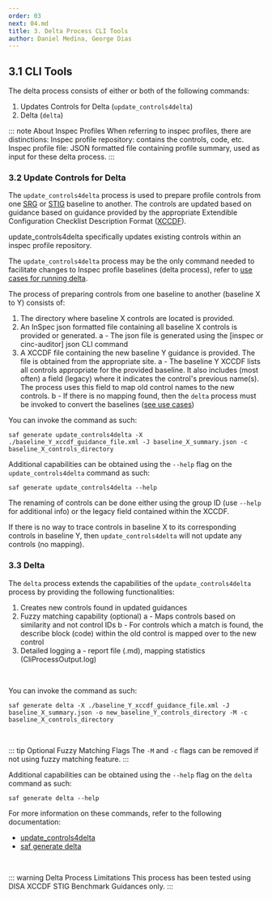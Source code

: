 ```yaml
---
order: 03
next: 04.md
title: 3. Delta Process CLI Tools
author: Daniel Medina, George Dias
---
```


## 3.1 CLI Tools

The delta process consists of either or both of the following commands:
1. Updates Controls for Delta (`update_controls4delta`)
2. Delta (`delta`)

::: note About Inspec Profiles
When referring to inspec profiles, there are distinctions:
Inspec profile repository: contains the controls, code, etc.
Inspec profile file: JSON formatted file containing profile summary, used as input for these delta process.
:::

### 3.2 Update Controls for Delta

The `update_controls4delta` process is used to prepare profile controls from one [SRG](#glossary-of-terms) or [STIG](#glossary-of-terms) baseline to another. The controls are updated based on guidance based on guidance provided by the appropriate Extendible Configuration Checklist Description Format ([XCCDF](#glossary-of-terms)).

update_controls4delta specifically updates existing controls within an inspec profile repository.

The `update_controls4delta` process may be the only command needed to facilitate changes to Inspec profile baselines (delta process), refer to [use cases for running delta](./03.html#use-cases-for-running-delta).

The process of preparing controls from one baseline to another (baseline X to Y) consists of:

1. The directory where baseline X controls are located is provided.
3. An InSpec json formatted file containing all baseline X controls is provided or generated.
    a - The json file is generated using the [inspec or cinc-auditor] json CLI command
3. A XCCDF file containing the new baseline Y guidance is provided. The file is obtained from the appropriate site.
    a - The baseline Y XCCDF lists all controls appropriate for the provided baseline. It also includes (most often) a field (legacy) where it indicates the control's previous name(s). The process uses this field to map old control names to the new controls.
    b - If there is no mapping found, then the `delta` process must be invoked to convert the baselines ([see use cases](./03.html#use-cases-for-running-delta))

You can invoke the command as such:
```
saf generate update_controls4delta -X ./baseline_Y_xccdf_guidance_file.xml -J baseline_X_summary.json -c baseline_X_controls_directory
```

Additional capabilities can be obtained using the `--help` flag on the `update_controls4delta` command as such:
```
saf generate update_controls4delta --help
```

The renaming of controls can be done either using the group ID (use `--help` for additional info) or the legacy field contained within the XCCDF. 

If there is no way to trace controls in baseline X to its corresponding controls in baseline Y, then `update_controls4delta` will not update any controls (no mapping).

### 3.3 Delta

The `delta` process extends the capabilities of the `update_controls4delta` process by providing the following functionalities:

1. Creates new controls found in updated guidances
2. Fuzzy matching capability (optional)
    a - Maps controls based on similarity and not control IDs
    b - For controls which a match is found, the describe block (code) within the old control is mapped over to the new control
3. Detailed logging
    a - report file (.md), mapping statistics (CliProcessOutput.log)
<br>

You can invoke the command as such:
```
saf generate delta -X ./baseline_Y_xccdf_guidance_file.xml -J baseline_X_summary.json -o new_baseline_Y_controls_directory -M -c baseline_X_controls_directory
```
<br>

::: tip Optional Fuzzy Matching Flags
The `-M` and `-c` flags can be removed if not using fuzzy matching feature.
:::

Additional capabilities can be obtained using the `--help` flag on the `delta` command as such:
```
saf generate delta --help
```

For more information on these commands, refer to the following documentation:

- [update_controls4delta](https://saf-cli.mitre.org/#delta-supporting-options)
- [saf generate delta](https://saf-cli.mitre.org/#delta)
<br>

::: warning Delta Process Limitations
This process has been tested using DISA XCCDF STIG Benchmark Guidances only.
:::
